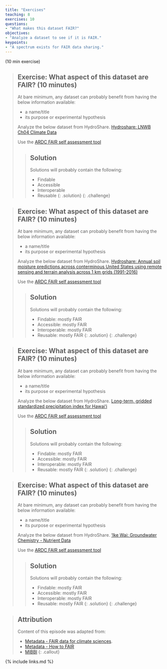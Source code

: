 ```yaml
---
title: "Exercises"
teaching: 8
exercises: 10
questions:
- "What makes this dataset FAIR?"
objectives:
- "Analyze a dataset to see if it is FAIR."
keypoints:
- "A spectrum exists for FAIR data sharing."
---
```

(10 min exercise)

> ## Exercise: What aspect of this dataset are FAIR? (10 minutes)
> At bare minimum, any dataset can probably benefit from having the below information available:
> * a name/title
> * its purpose or experimental hypothesis
>
> Analyze the below dataset from HydroShare.
> [Hydroshare: LNWB Ch04 Climate Data](https://www.hydroshare.org/resource/2d58ac373e4f4174a3050a046aaf121e/)
>
>Use the [ARDC FAIR self assessment tool](https://ardc.edu.au/resources/aboutdata/fair-data/fair-self-assessment-tool/)
>
>> ## Solution
>> Solutions will probably contain the following:
>> * Findable
>> * Accessible
>> * Interoperable
>> * Reusable
> {: .solution}
{: .challenge}

> ## Exercise: What aspect of this dataset are FAIR? (10 minutes)
> At bare minimum, any dataset can probably benefit from having the below information available:
> * a name/title
> * its purpose or experimental hypothesis
>
> Analyze the below dataset from HydroShare.
> [Hydroshare: Annual soil moisture predictions across conterminous United States using remote sensing and terrain analysis across 1 km grids (1991-2016)](https://www.hydroshare.org/resource/b8f6eae9d89241cf8b5904033460af61/)
>
>Use the [ARDC FAIR self assessment tool](https://ardc.edu.au/resources/aboutdata/fair-data/fair-self-assessment-tool/)
>
>> ## Solution
>> Solutions will probably contain the following:
>> * Findable: mostly FAIR
>> * Accessible: mostly FAIR
>> * Interoperable: mostly FAIR
>> * Reusable: mostly FAIR
> {: .solution}
{: .challenge}

> ## Exercise: What aspect of this dataset are FAIR? (10 minutes)
> At bare minimum, any dataset can probably benefit from having the below information available:
> * a name/title
> * its purpose or experimental hypothesis
>
> Analyze the below dataset from HydroShare.
> [Long-term, gridded standardized precipitation index for Hawai‘i](http://ikewai.org/data/?dd=3737090897300090390-242ac1110-0001-012)
>
>Use the [ARDC FAIR self assessment tool](https://ardc.edu.au/resources/aboutdata/fair-data/fair-self-assessment-tool/)
>
>> ## Solution
>> Solutions will probably contain the following:
>> * Findable: mostly FAIR
>> * Accessible: mostly FAIR
>> * Interoperable: mostly FAIR
>> * Reusable: mostly FAIR
> {: .solution}
{: .challenge}

> ## Exercise: What aspect of this dataset are FAIR? (10 minutes)
> At bare minimum, any dataset can probably benefit from having the below information available:
> * a name/title
> * its purpose or experimental hypothesis
>
> Analyze the below dataset from HydroShare.
> [‘Ike Wai: Groundwater Chemistry - Nutrient Data](http://ikewai.org/groundwater-chemistry-nutrient-data/)
>
>Use the [ARDC FAIR self assessment tool](https://ardc.edu.au/resources/aboutdata/fair-data/fair-self-assessment-tool/)
>
>> ## Solution
>> Solutions will probably contain the following:
>> * Findable: mostly FAIR
>> * Accessible: mostly FAIR
>> * Interoperable: mostly FAIR
>> * Reusable: mostly FAIR
> {: .solution}
{: .challenge}

> ## Attribution
>
> Content of this episode was adapted from:
> - [Metadata - FAIR data for climate sciences](https://escience-academy.github.io/Lesson-FAIR-Data-Climate/metadata/index.html).
> - [Metadata - How to FAIR](https://howtofair.dk/how-to-fair/metadata/)
> - [MIBBI](https://fairsharing.org/collection/MIBBI)
{: .callout}

{% include links.md %}
